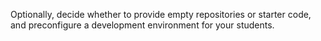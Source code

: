 Optionally, decide whether to provide empty repositories or starter code, and preconfigure a development environment for your students.
